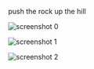 push the rock up the hill

![screenshot 0](https://img.itch.zone/aW1hZ2UvMzE2ODkzOC8xODkyNDY0NC5wbmc=/794x1000/NrxeTC.png)

![screenshot 1](https://img.itch.zone/aW1hZ2UvMzE2ODkzOC8xODkyNDY0Mi5wbmc=/original/QJwSQ3.png)

![screenshot 2](https://img.itch.zone/aW1hZ2UvMzE2ODkzOC8xODkyNjkxNS5wbmc=/original/iOe3F5.png)

